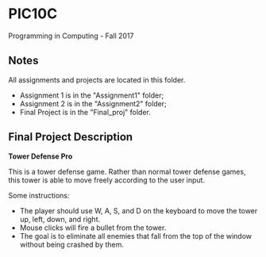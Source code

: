 # PIC10C
Programming in Computing - Fall 2017

## Notes

All assignments and projects are located in this folder.

- Assignment 1 is in the "Assignment1" folder;
- Assignment 2 is in the "Assignment2" folder;
- Final Project is in the "Final_proj" folder.


## Final Project Description

__Tower Defense Pro__

This is a tower defense game. Rather than normal tower defense games, this tower is able to move freely according to the user input. 

Some instructions:

- The player should use W, A, S, and D on the keyboard to move the tower up, left, down, and right. 
- Mouse clicks will fire a bullet from the tower.
- The goal is to eliminate all enemies that fall from the top of the window without being crashed by them.
